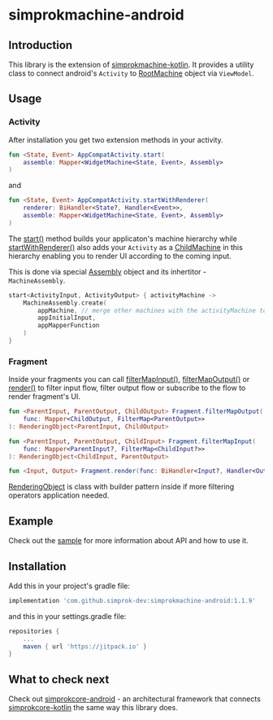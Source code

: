 # simprokmachine-android

## Introduction

This library is the extension of [simprokmachine-kotlin](https://github.com/simprok-dev/simprokmachine-kotlin). It provides a utility class to connect android's ```Activity``` to [RootMachine](https://github.com/simprok-dev/simprokmachine-kotlin/wiki/RootMachine) object via ```ViewModel```. 

## Usage

### Activity

After installation you get two extension methods in your activity.

```Kotlin
fun <State, Event> AppCompatActivity.start(
    assemble: Mapper<WidgetMachine<State, Event>, Assembly>
)
```

and 

```Kotlin
fun <State, Event> AppCompatActivity.startWithRenderer(
    renderer: BiHandler<State?, Handler<Event>>,
    assemble: Mapper<WidgetMachine<State, Event>, Assembly>
)
```

The [start()](https://github.com/simprok-dev/simprokandroid/wiki/AppCompatActivityExt#start-without-renderer) method builds your applicaton's machine hierarchy while [startWithRenderer()](https://github.com/simprok-dev/simprokandroid/wiki/AppCompatActivityExt#start-with-renderer) also adds your ```Activity``` as a [ChildMachine](https://github.com/simprok-dev/simprokmachine-kotlin/wiki/ChildMachine) in this hierarchy enabling you to render UI according to the coming input.

This is done via special [Assembly](https://github.com/simprok-dev/simprokandroid/wiki/Assembly) object and its inhertitor - ```MachineAssembly```.

```Kotlin
start<ActivityInput, ActivityOutput> { activityMachine -> 
    MachineAssembly.create(
        appMachine, // merge other machines with the activityMachine to receive appMachine
        appInitialInput,
        appMapperFunction
    )
}
```

### Fragment

Inside your fragments you can call [filterMapInput()](https://github.com/simprok-dev/simprokandroid/wiki/FragmentExt#filtermapinput), [filterMapOutput()](https://github.com/simprok-dev/simprokandroid/wiki/FragmentExt#filtermapoutput) or [render()](https://github.com/simprok-dev/simprokandroid/wiki/FragmentExt#render) to filter input flow, filter output flow or subscribe to the flow to render fragment's UI.

```Kotlin
fun <ParentInput, ParentOutput, ChildOutput> Fragment.filterMapOutput(
    func: Mapper<ChildOutput, FilterMap<ParentOutput>>
): RenderingObject<ParentInput, ChildOutput>
```

```Kotlin
fun <ParentInput, ParentOutput, ChildInput> Fragment.filterMapInput(
    func: Mapper<ParentInput?, FilterMap<ChildInput?>>
): RenderingObject<ChildInput, ParentOutput>
```

```Kotlin
fun <Input, Output> Fragment.render(func: BiHandler<Input?, Handler<Output>>)
```


[RenderingObject](https://github.com/simprok-dev/simprokandroid/wiki/RenderingObject) is class with builder pattern inside if more filtering operators application needed.

## Example

Check out the [sample](https://github.com/simprok-dev/simprokmachine-android/tree/main/sample) for more information about API and how to use it.


## Installation

Add this in your project's gradle file:

```groovy
implementation 'com.github.simprok-dev:simprokmachine-android:1.1.9'
```

and this in your settings.gradle file:

```groovy
repositories {
    ...
    maven { url 'https://jitpack.io' }
}
```

## What to check next

Check out [simprokcore-android](https://github.com/simprok-dev/simprokcore-android) - an architectural framework that connects [simprokcore-kotlin](https://github.com/simprok-dev/simprokcore-kotlin) the same way this library does.
